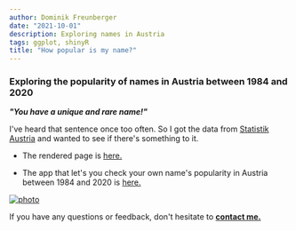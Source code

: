 ```yaml
---
author: Dominik Freunberger
date: "2021-10-01"
description: Exploring names in Austria
tags: ggplot, shinyR
title: "How popular is my name?"
---
```

### Exploring the popularity of names in Austria between 1984 and 2020

___"You have a unique and rare name!"___ 

I've heard that sentence once too often. So I got the data from [Statistik Austria](https://www.statistik.at/web_de/statistiken/menschen_und_gesellschaft/bevoelkerung/geborene/vornamen/index.html) and wanted to see if there's something to it.

- The rendered page is [here.](https://dmnkfr.github.io/my_name/)

- The app that let's you check your own name's popularity in Austria between 1984 and 2020 is [here.](https://dmnkfr.shinyapps.io/my_name_your_name/)

[![photo](/projects/images/my_name.png)](https://dmnkfr.github.io/sonic_youth/)

If you have any questions or feedback, don't hesitate to [__contact me.__](https://dmnkfr.netlify.app/)